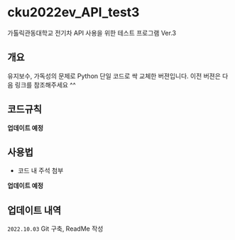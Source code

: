 # cku2022ev_API_test3
가톨릭관동대학교 전기차 API 사용을 위한 테스트 프로그램 Ver.3


## 개요

유지보수, 가독성의 문제로 Python 단일 코드로 싹 교체한 버젼입니다.
이전 버젼은 다음 링크를 참조해주세요 ^^


## 코드규칙

**업데이트 예정**


## 사용법

- 코드 내 주석 첨부

**업데이트 예정**


## 업데이트 내역

`2022.10.03` Git 구축, ReadMe 작성
